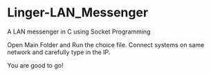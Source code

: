 # Linger-LAN_Messenger
A LAN messenger in C using Socket Programming

Open Main Folder and Run the choice file.
Connect systems on same network and carefully type in the IP.

You are good to go!
